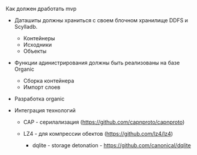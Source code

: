 Как должен дработать mvp
- Даташиты должны храниться с своем блочном хранилище DDFS и Scylladb.
  - Контейнеры
  - Исходники
  - Объекты
- Функции адинистрирования должны быть реализованы на базе Organic
  - Сборка контейнера
  - Импорт слоев
- Разработка organic  

- Интеграция технологий 
  - CAP - серилализация (https://github.com/capnproto/capnproto)
  
  - LZ4 - для компрессии обектов (https://github.com/lz4/lz4)
    - dqlite - storage detonation - https://github.com/canonical/dqlite